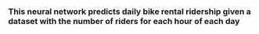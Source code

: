 ### This neural network predicts daily bike rental ridership given a dataset with the number of riders for each hour of each day